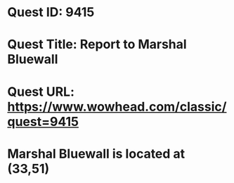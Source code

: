 # Quest ID: 9415
# Quest Title: Report to Marshal Bluewall
# Quest URL: https://www.wowhead.com/classic/quest=9415
# Marshal Bluewall is located at (33,51)
